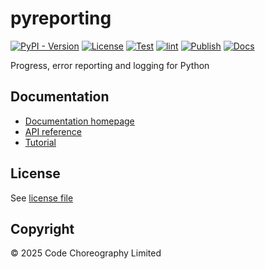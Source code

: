 # pyreporting
[![PyPI - Version](https://img.shields.io/pypi/v/pyreporting)](https://pypi.org/project/pyreporting/)
[![License](https://img.shields.io/github/license/CodeChoreography/pyreporting)](https://github.com/CodeChoreography/pyreporting/blob/main/LICENSE)
[![Test](https://github.com/CodeChoreography/pyreporting/actions/workflows/test.yml/badge.svg)](https://github.com/CodeChoreography/pyreporting/actions/workflows/test.yml)
[![lint](https://github.com/CodeChoreography/pyreporting/actions/workflows/lint.yml/badge.svg)](https://github.com/CodeChoreography/pyreporting/actions/workflows/lint.yml)
[![Publish](https://github.com/CodeChoreography/pyreporting/actions/workflows/publish.yml/badge.svg)](https://github.com/CodeChoreography/pyreporting/actions/workflows/publish.yml)
[![Docs](https://github.com/CodeChoreography/pyreporting/actions/workflows/docs.yml/badge.svg)](https://github.com/CodeChoreography/pyreporting/actions/workflows/docs.yml)

Progress, error reporting and logging for Python

## Documentation

- [Documentation homepage](https://CodeChoreography.github.io/pyreporting)
- [API reference](https://codechoreography.github.io/pyreporting/_autosummary/pyreporting.html)
- [Tutorial](https://codechoreography.github.io/pyreporting/tutorial.html)

## License

See [license file](https://github.com/CodeChoreography/pyreporting/blob/main/LICENSE)

## Copyright

&copy; 2025 Code Choreography Limited
